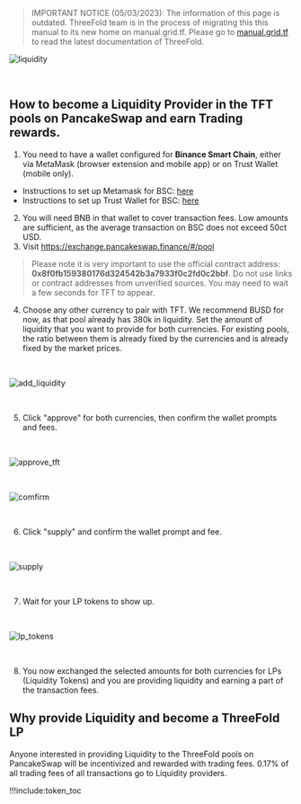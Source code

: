 > IMPORTANT NOTICE (05/03/2023): 
The information of this page is outdated. ThreeFold team is in the process of migrating this this manual to its new home on manual.grid.tf. Please go to [manual.grid.tf](https://manual.grid.tf/) to read the latest documentation of ThreeFold.

![liquidity](img/pancakeswap_cake.jpg)

<br/> 

## How to become a Liquidity Provider in the TFT pools on PancakeSwap and earn Trading rewards.

1. You need to have a wallet configured for **Binance Smart Chain**, either via MetaMask (browser extension and mobile app) or on Trust Wallet (mobile only).
- Instructions to set up Metamask for BSC: [here](https://github.com/threefoldfoundation/info_threefold/blob/development_token/src/token/tft_bsc_bridge/tft_bsc_metamask)
- Instructions to set up Trust Wallet for BSC: [here](https://github.com/threefoldfoundation/info_threefold/blob/development_token/src/token/tft_bsc_bridge/tft_bsc_trustwallet)
2. You will need BNB in that wallet to cover transaction fees. Low amounts are sufficient, as the average transaction on BSC does not exceed 50ct USD.
3. Visit https://exchange.pancakeswap.finance/#/pool
> Please note it is very important to use the official contract address: **0x8f0fb159380176d324542b3a7933f0c2fd0c2bbf**. Do not use links or contract addresses from unverified sources. You may need to wait a few seconds for TFT to appear.
4. Choose any other currency to pair with TFT. We recommend BUSD for now, as that pool already has 380k in liquidity. Set the amount of liquidity that you want to provide for both currencies. For existing pools, the ratio between them is already fixed by the currencies and is already fixed by the market prices.

<br/>

![add_liquidity](img/add_liquidity.jpg)

<br/>

5. Click "approve" for both currencies, then confirm the wallet prompts and fees.

<br/>

![approve_tft](img/approve_tft.jpg)

<br/>

![comfirm](img/confirmation.jpg)

<br/>

6. Click "supply" and confirm the wallet prompt and fee.

<br/>

![supply](img/supply.jpg)

<br/>


7. Wait for your LP tokens to show up.

<br/>

![lp_tokens](img/lp_tokens.jpg)

<br/>


8. You now exchanged the selected amounts for both currencies for LPs (Liquidity Tokens) and you are providing liquidity and earning a part of the transaction fees.


## Why provide Liquidity and become a ThreeFold LP 

Anyone interested in providing Liquidity to the ThreeFold pools on PancakeSwap will be incentivized and rewarded with trading fees. 0.17% of all trading fees of all transactions go to Liquidity providers. 

!!!include:token_toc
